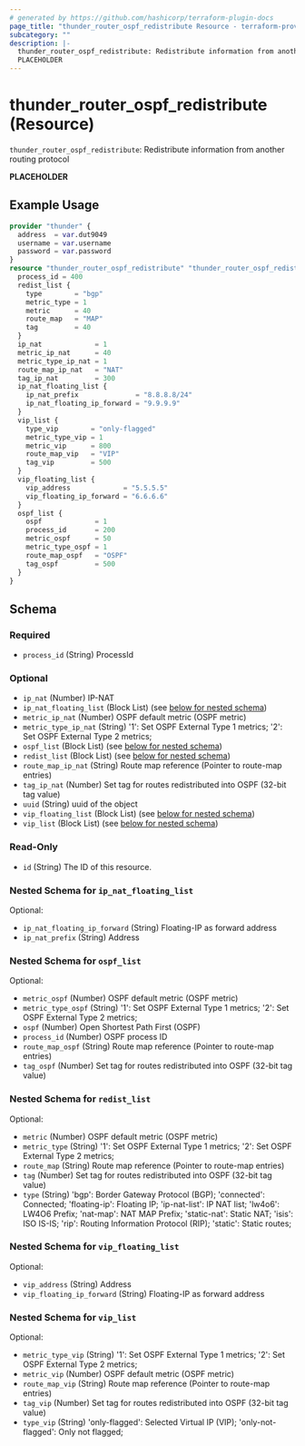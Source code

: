 ```yaml
---
# generated by https://github.com/hashicorp/terraform-plugin-docs
page_title: "thunder_router_ospf_redistribute Resource - terraform-provider-thunder"
subcategory: ""
description: |-
  thunder_router_ospf_redistribute: Redistribute information from another routing protocol
  PLACEHOLDER
---
```


# thunder_router_ospf_redistribute (Resource)

`thunder_router_ospf_redistribute`: Redistribute information from another routing protocol

__PLACEHOLDER__

## Example Usage

```terraform
provider "thunder" {
  address  = var.dut9049
  username = var.username
  password = var.password
}
resource "thunder_router_ospf_redistribute" "thunder_router_ospf_redistribute" {
  process_id = 400
  redist_list {
    type        = "bgp"
    metric_type = 1
    metric      = 40
    route_map   = "MAP"
    tag         = 40
  }
  ip_nat             = 1
  metric_ip_nat      = 40
  metric_type_ip_nat = 1
  route_map_ip_nat   = "NAT"
  tag_ip_nat         = 300
  ip_nat_floating_list {
    ip_nat_prefix              = "8.8.8.8/24"
    ip_nat_floating_ip_forward = "9.9.9.9"
  }
  vip_list {
    type_vip        = "only-flagged"
    metric_type_vip = 1
    metric_vip      = 800
    route_map_vip   = "VIP"
    tag_vip         = 500
  }
  vip_floating_list {
    vip_address             = "5.5.5.5"
    vip_floating_ip_forward = "6.6.6.6"
  }
  ospf_list {
    ospf             = 1
    process_id       = 200
    metric_ospf      = 50
    metric_type_ospf = 1
    route_map_ospf   = "OSPF"
    tag_ospf         = 500
  }
}
```

<!-- schema generated by tfplugindocs -->
## Schema

### Required

- `process_id` (String) ProcessId

### Optional

- `ip_nat` (Number) IP-NAT
- `ip_nat_floating_list` (Block List) (see [below for nested schema](#nestedblock--ip_nat_floating_list))
- `metric_ip_nat` (Number) OSPF default metric (OSPF metric)
- `metric_type_ip_nat` (String) '1': Set OSPF External Type 1 metrics; '2': Set OSPF External Type 2 metrics;
- `ospf_list` (Block List) (see [below for nested schema](#nestedblock--ospf_list))
- `redist_list` (Block List) (see [below for nested schema](#nestedblock--redist_list))
- `route_map_ip_nat` (String) Route map reference (Pointer to route-map entries)
- `tag_ip_nat` (Number) Set tag for routes redistributed into OSPF (32-bit tag value)
- `uuid` (String) uuid of the object
- `vip_floating_list` (Block List) (see [below for nested schema](#nestedblock--vip_floating_list))
- `vip_list` (Block List) (see [below for nested schema](#nestedblock--vip_list))

### Read-Only

- `id` (String) The ID of this resource.

<a id="nestedblock--ip_nat_floating_list"></a>
### Nested Schema for `ip_nat_floating_list`

Optional:

- `ip_nat_floating_ip_forward` (String) Floating-IP as forward address
- `ip_nat_prefix` (String) Address


<a id="nestedblock--ospf_list"></a>
### Nested Schema for `ospf_list`

Optional:

- `metric_ospf` (Number) OSPF default metric (OSPF metric)
- `metric_type_ospf` (String) '1': Set OSPF External Type 1 metrics; '2': Set OSPF External Type 2 metrics;
- `ospf` (Number) Open Shortest Path First (OSPF)
- `process_id` (Number) OSPF process ID
- `route_map_ospf` (String) Route map reference (Pointer to route-map entries)
- `tag_ospf` (Number) Set tag for routes redistributed into OSPF (32-bit tag value)


<a id="nestedblock--redist_list"></a>
### Nested Schema for `redist_list`

Optional:

- `metric` (Number) OSPF default metric (OSPF metric)
- `metric_type` (String) '1': Set OSPF External Type 1 metrics; '2': Set OSPF External Type 2 metrics;
- `route_map` (String) Route map reference (Pointer to route-map entries)
- `tag` (Number) Set tag for routes redistributed into OSPF (32-bit tag value)
- `type` (String) 'bgp': Border Gateway Protocol (BGP); 'connected': Connected; 'floating-ip': Floating IP; 'ip-nat-list': IP NAT list; 'lw4o6': LW4O6 Prefix; 'nat-map': NAT MAP Prefix; 'static-nat': Static NAT; 'isis': ISO IS-IS; 'rip': Routing Information Protocol (RIP); 'static': Static routes;


<a id="nestedblock--vip_floating_list"></a>
### Nested Schema for `vip_floating_list`

Optional:

- `vip_address` (String) Address
- `vip_floating_ip_forward` (String) Floating-IP as forward address


<a id="nestedblock--vip_list"></a>
### Nested Schema for `vip_list`

Optional:

- `metric_type_vip` (String) '1': Set OSPF External Type 1 metrics; '2': Set OSPF External Type 2 metrics;
- `metric_vip` (Number) OSPF default metric (OSPF metric)
- `route_map_vip` (String) Route map reference (Pointer to route-map entries)
- `tag_vip` (Number) Set tag for routes redistributed into OSPF (32-bit tag value)
- `type_vip` (String) 'only-flagged': Selected Virtual IP (VIP); 'only-not-flagged': Only not flagged;


